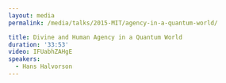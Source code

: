 ```yaml
---
layout: media
permalink: /media/talks/2015-MIT/agency-in-a-quantum-world/

title: Divine and Human Agency in a Quantum World
duration: '33:53'
video: IFUabhZAHgE
speakers:
  - Hans Halvorson
---
```

